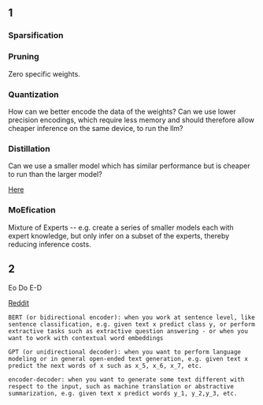 ## 1 
### Sparsification

### Pruning
Zero specific weights.

### Quantization
How can we better encode the data of the weights? Can we use lower precision encodings, which require less memory and should therefore allow cheaper inference on the same device, to run the llm?

### Distillation
Can we use a smaller model which has similar performance but is cheaper to run than the larger model?

[Here](https://intellabs.github.io/distiller/knowledge_distillation.html)

### MoEfication
Mixture of Experts -- e.g. create a series of smaller models each with expert knowledge, but only infer on a subset of the experts, thereby reducing inference costs.

## 2
Eo
Do
E-D

[Reddit](https://www.reddit.com/r/MLQuestions/comments/l1eiuo/when_would_we_use_a_transformer_encoder_only/)

```
BERT (or bidirectional encoder): when you work at sentence level, like sentence classification, e.g. given text x predict class y, or perform extractive tasks such as extractive question answering - or when you want to work with contextual word embeddings

GPT (or unidirectional decoder): when you want to perform language modeling or in general open-ended text generation, e.g. given text x predict the next words of x such as x_5, x_6, x_7, etc.

encoder-decoder: when you want to generate some text different with respect to the input, such as machine translation or abstractive summarization, e.g. given text x predict words y_1, y_2,y_3, etc.
```